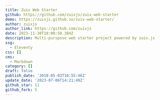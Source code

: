 ```yaml
---
title: Zuix Web Starter
github: https://github.com/zuixjs/zuix-web-starter
demo: https://zuixjs.github.io/zuix-web-starter/
author: zuixjs
author_link: https://github.com/zuixjs
date: 2023-11-30T18:00:50.384Z
description: Multi-purspose web starter project powered by zuix.js
ssg:
  - Eleventy
css: []
cms:
  - Markdown
category: []
draft: false
publish_date: '2018-05-03T10:55:46Z'
update_date: '2023-07-06T14:21:49Z'
github_star: 11
github_fork: 5
---
```

